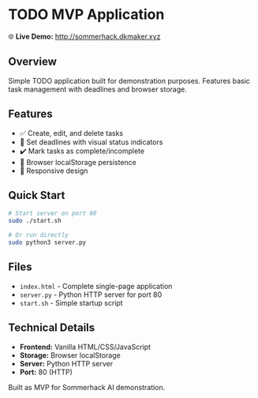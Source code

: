 # TODO MVP Application

🌐 **Live Demo:** http://sommerhack.dkmaker.xyz

## Overview

Simple TODO application built for demonstration purposes. Features basic task management with deadlines and browser storage.

## Features

- ✅ Create, edit, and delete tasks
- 📅 Set deadlines with visual status indicators
- ✔️ Mark tasks as complete/incomplete
- 💾 Browser localStorage persistence
- 📱 Responsive design

## Quick Start

```bash
# Start server on port 80
sudo ./start.sh

# Or run directly
sudo python3 server.py
```

## Files

- `index.html` - Complete single-page application
- `server.py` - Python HTTP server for port 80
- `start.sh` - Simple startup script

## Technical Details

- **Frontend:** Vanilla HTML/CSS/JavaScript
- **Storage:** Browser localStorage
- **Server:** Python HTTP server
- **Port:** 80 (HTTP)

Built as MVP for Sommerhack AI demonstration.